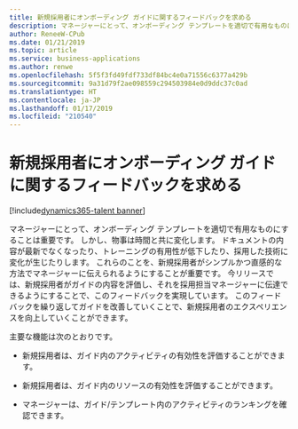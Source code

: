 ```yaml
---
title: 新規採用者にオンボーディング ガイドに関するフィードバックを求める
description: マネージャーにとって、オンボーディング テンプレートを適切で有用なものにすることは重要です。
author: ReneeW-CPub
ms.date: 01/21/2019
ms.topic: article
ms.service: business-applications
ms.author: renwe
ms.openlocfilehash: 5f5f3fd49fdf733df84bc4e0a71556c6377a429b
ms.sourcegitcommit: 9a31d79f2ae098559c294503984e0d9ddc37c0ad
ms.translationtype: HT
ms.contentlocale: ja-JP
ms.lasthandoff: 01/17/2019
ms.locfileid: "210540"
---
```

#  <a name="solicit-new-hires-for-feedback-on-their-onboarding-guides"></a>新規採用者にオンボーディング ガイドに関するフィードバックを求める
[!include[dynamics365-talent banner](../../includes/dynamics365-talent.md)]



マネージャーにとって、オンボーディング テンプレートを適切で有用なものにすることは重要です。
しかし、物事は時間と共に変化します。 ドキュメントの内容が最新でなくなったり、トレーニングの有用性が低下したり、採用した技術に変化が生じたりします。 これらのことを、新規採用者がシンプルかつ直感的な方法でマネージャーに伝えられるようにすることが重要です。 今リリースでは、新規採用者がガイドの内容を評価し、それを採用担当マネージャーに伝達できるようにすることで、このフィードバックを実現しています。 このフィードバックを繰り返してガイドを改善していくことで、新規採用者のエクスペリエンスを向上していくことができます。 

主要な機能は次のとおりです。

-   新規採用者は、ガイド内のアクティビティの有効性を評価することができます。

-   新規採用者は、ガイド内のリソースの有効性を評価することができます。

-   マネージャーは、ガイド/テンプレート内のアクティビティのランキングを確認できます。
